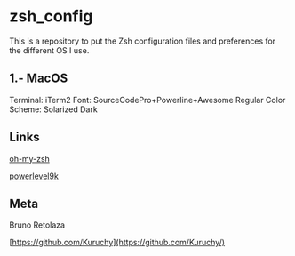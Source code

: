 # zsh_config
This is a repository to put the Zsh configuration files and preferences for the different OS I use.

## 1.- MacOS

Terminal: iTerm2
Font: SourceCodePro+Powerline+Awesome Regular
Color Scheme: Solarized Dark

## Links

[oh-my-zsh](https://github.com/robbyrussell/oh-my-zsh)

[powerlevel9k](https://github.com/bhilburn/powerlevel9k)

## Meta

Bruno Retolaza

[https://github.com/Kuruchy](https://github.com/Kuruchy/)